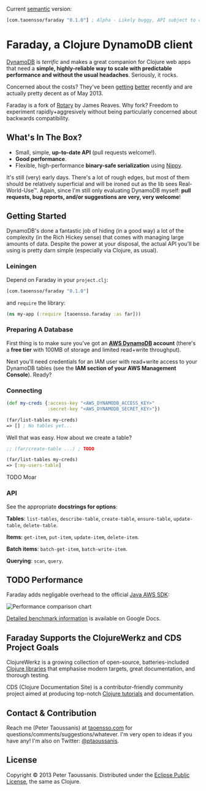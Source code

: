 Current [semantic](http://semver.org/) version:

```clojure
[com.taoensso/faraday "0.1.0"] ; Alpha - Likely buggy, API subject to change
```

# Faraday, a Clojure DynamoDB client

[DynamoDB](http://aws.amazon.com/dynamodb/) is *terrific* and makes a great companion for Clojure web apps that need a **simple, highly-reliable way to scale with predictable performance and without the usual headaches**. Seriously, it rocks.

Concerned about the costs? They've been [getting](http://goo.gl/qJP5d) [better](http://goo.gl/hCVxY) recently and are actually pretty decent as of May 2013.

Faraday is a fork of [Rotary](https://github.com/weavejester/rotary) by James Reaves. Why fork? Freedom to experiment rapidly+aggresively without being particularly concerned about backwards compatibility.

## What's In The Box?
 * Small, simple, **up-to-date API** (pull requests welcome!).
 * **Good performance**.
 * Flexible, high-performance **binary-safe serialization** using [Nippy](https://github.com/ptaoussanis/nippy).

It's still (very) early days. There's a lot of rough edges, but most of them should be relatively superficial and will be ironed out as the lib sees Real-World-Use™. Again, since I'm still only evaluating DynamoDB myself: **pull requests, bug reports, and/or suggestions are very, very welcome**!

## Getting Started

DynamoDB's done a fantastic job of hiding (in a good way) a lot of the complexity (in the Rich Hickey sense) that comes with managing large amounts of data. Despite the power at your disposal, the actual API you'll be using is pretty darn simple (especially via Clojure, as usual).

### Leiningen

Depend on Faraday in your `project.clj`:

```clojure
[com.taoensso/faraday "0.1.0"]
```

and `require` the library:

```clojure
(ns my-app (:require [taoensso.faraday :as far]))
```

### Preparing A Database

First thing is to make sure you've got an **[AWS DynamoDB](http://aws.amazon.com/dynamodb/) account** (there's a **free tier** with 100MB of storage and limited read+write throughput).

Next you'll need credentials for an IAM user with read+write access to your DynamoDB tables (see the **IAM section of your AWS Management Console**). Ready?

### Connecting

```clojure
(def my-creds {:access-key "<AWS_DYNAMODB_ACCESS_KEY>"
               :secret-key "<AWS_DYNAMODB_SECRET_KEY>"})

(far/list-tables my-creds)
=> [] ; No tables yet...
```

Well that was easy. How about we create a table?

```clojure
;; (far/create-table ...) ; TODO

(far/list-tables my-creds)
=> [:my-users-table]
```

TODO Moar

### API

See the appropriate **docstrings for options**:

**Tables**: `list-tables`, `describe-table`, `create-table`, `ensure-table`, `update-table`, `delete-table`.

**Items**: `get-item`, `put-item`, `update-item`, `delete-item`.

**Batch items**: `batch-get-item`, `batch-write-item`.

**Querying**: `scan`, `query`.

## TODO Performance

Faraday adds negligable overhead to the official [Java AWS SDK](http://aws.amazon.com/sdkforjava/):

![Performance comparison chart](https://github.com/ptaoussanis/faraday/raw/master/benchmarks/chart.png)

[Detailed benchmark information](https://docs.google.com/spreadsheet/TODO) is available on Google Docs.

## Faraday Supports the ClojureWerkz and CDS Project Goals

ClojureWerkz is a growing collection of open-source, batteries-included [Clojure libraries](http://clojurewerkz.org/) that emphasise modern targets, great documentation, and thorough testing.

CDS (Clojure Documentation Site) is a contributor-friendly community project aimed at producing top-notch [Clojure tutorials](http://clojure-doc.org/) and documentation.

## Contact & Contribution

Reach me (Peter Taoussanis) at [taoensso.com](https://www.taoensso.com) for questions/comments/suggestions/whatever. I'm very open to ideas if you have any! I'm also on Twitter: [@ptaoussanis](https://twitter.com/#!/ptaoussanis).

## License

Copyright &copy; 2013 Peter Taoussanis. Distributed under the [Eclipse Public License](http://www.eclipse.org/legal/epl-v10.html), the same as Clojure.